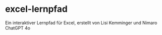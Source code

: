 # excel-lernpfad
Ein interaktiver Lernpfad für Excel, erstellt von Lisi Kemminger und Nimaro ChatGPT 4o
